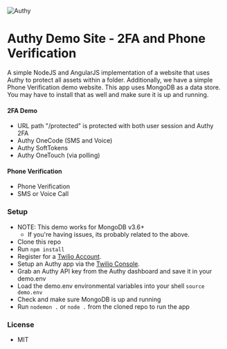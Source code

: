 ![Authy](https://raw.githubusercontent.com/AuthySE/Authy-demo/master/authy-logo.png)

# Authy Demo Site - 2FA and Phone Verification

A simple NodeJS and AngularJS implementation of a website that uses Authy to protect all assets within a folder.  Additionally, we have a simple Phone Verification demo website.
This app uses MongoDB as a data store.  You may have to install that as well and make sure it is up and running.

#### 2FA Demo
- URL path "/protected" is protected with both user session and Authy 2FA
- Authy OneCode (SMS and Voice)
- Authy SoftTokens
- Authy OneTouch (via polling)

#### Phone Verification
- Phone Verification
- SMS or Voice Call

### Setup
- NOTE:  This demo works for MongoDB v3.6+
  - If you're having issues, its probably related to the above. 
- Clone this repo
- Run `npm install`
- Register for a [Twilio Account](https://www.twilio.com/).
- Setup an Authy app via the [Twilio Console](https://twilio.com/console).
- Grab an Authy API key from the Authy dashboard and save it in your demo.env
- Load the demo.env environmental variables into your shell `source demo.env`
- Check and make sure MongoDB is up and running
- Run `nodemon .` or `node .` from the cloned repo to run the app

### License
- MIT